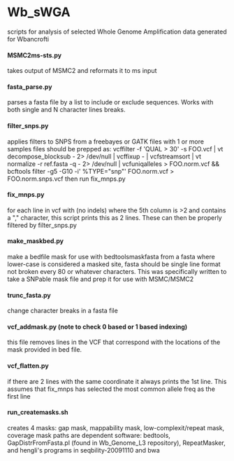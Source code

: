 # Wb_sWGA
scripts for analysis of selected Whole Genome Amplification data generated for Wbancrofti

#### MSMC2ms-sts.py
takes output of MSMC2 and reformats it to ms input

#### fasta_parse.py
parses a fasta file by a list to include or exclude sequences. 
Works with both single and N character lines breaks.

#### filter_snps.py
applies filters to SNPS from a freebayes or GATK files with 1 or more samples
files should be prepped as: 
vcffilter -f 'QUAL > 30' -s FOO.vcf | vt decompose_blocksub - 2> /dev/null | vcffixup - | vcfstreamsort | vt normalize -r ref.fasta -q - 2> /dev/null | vcfuniqalleles > FOO.norm.vcf && bcftools filter -g5 -G10 -i' %TYPE="snp"' FOO.norm.vcf > FOO.norm.snps.vcf
then run fix_mnps.py

#### fix_mnps.py
for each line in vcf with (no indels) where the 5th column is >2 and contains a "," character, this script prints this as 2 lines. 
These can then be properly filtered by filter_snps.py

#### make_maskbed.py
make a bedfile mask for use with bedtoolsmaskfasta from a fasta where lower-case is considered a masked site, fasta should be single line format 
not broken every 80 or whatever characters. This was specifically written to take a SNPable mask file and prep it for use with MSMC/MSMC2

#### trunc_fasta.py
change character breaks in a fasta file

#### vcf_addmask.py (note to check 0 based or 1 based indexing)
this file removes lines in the VCF that correspond with the locations of the mask provided in bed file.

#### vcf_flatten.py
if there are 2 lines with the same coordinate it always prints the 1st line. 
This assumes that fix_mnps has selected the most common allele freq as the first line

#### run_createmasks.sh
creates 4 masks: gap mask, mappability mask, low-complexit/repeat mask, coverage mask
paths are dependent software: bedtools, GapDistrFromFasta.pl (found in Wb_Genome_L3 repository), RepeatMasker, and hengli's programs in seqbility-20091110 and bwa


